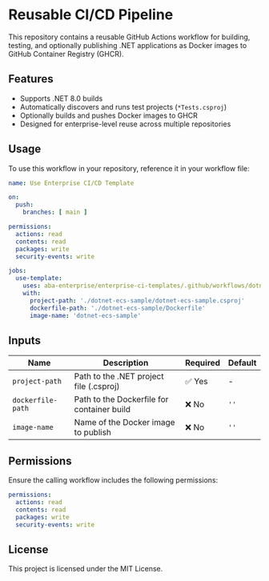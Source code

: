 
# Reusable CI/CD Pipeline

This repository contains a reusable GitHub Actions workflow for building, testing, and optionally publishing .NET applications as Docker images to GitHub Container Registry (GHCR).

## Features
- Supports .NET 8.0 builds
- Automatically discovers and runs test projects (`*Tests.csproj`)
- Optionally builds and pushes Docker images to GHCR
- Designed for enterprise-level reuse across multiple repositories

## Usage
To use this workflow in your repository, reference it in your workflow file:

```yaml
name: Use Enterprise CI/CD Template

on:
  push:
    branches: [ main ]

permissions:
  actions: read
  contents: read
  packages: write
  security-events: write

jobs:
  use-template:
    uses: aba-enterprise/enterprise-ci-templates/.github/workflows/dotnet-ci-template.yml@main
    with:
      project-path: './dotnet-ecs-sample/dotnet-ecs-sample.csproj'
      dockerfile-path: './dotnet-ecs-sample/Dockerfile'
      image-name: 'dotnet-ecs-sample'
```

## Inputs
| Name            | Description                                      | Required | Default |
|-----------------|--------------------------------------------------|----------|---------|
| `project-path`  | Path to the .NET project file (.csproj)         | ✅ Yes   | -       |
| `dockerfile-path` | Path to the Dockerfile for container build     | ❌ No    | `''`    |
| `image-name`    | Name of the Docker image to publish             | ❌ No    | `''`    |

## Permissions
Ensure the calling workflow includes the following permissions:
```yaml
permissions:
  actions: read
  contents: read
  packages: write
  security-events: write
```

## License
This project is licensed under the MIT License.
